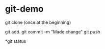 # git-demo

git clone (once at the beginning)

git add.
git commit -m "Made change"
git push



*git status
